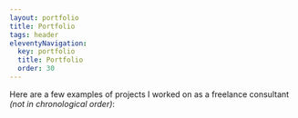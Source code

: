 ```yaml
---
layout: portfolio
title: Portfolio
tags: header
eleventyNavigation:
  key: portfolio
  title: Portfolio
  order: 30
---
```


Here are a few examples of projects I worked on as a freelance consultant _(not in chronological order)_:
